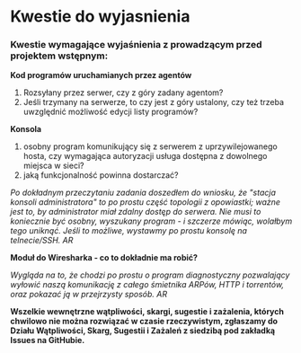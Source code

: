 # Kwestie do wyjasnienia

### Kwestie wymagające wyjaśnienia z prowadzącym przed projektem wstępnym:

**Kod programów uruchamianych przez agentów**

1. Rozsyłany przez serwer, czy z góry zadany agentom?
2. Jeśli trzymany na serwerze, to czy jest z góry ustalony, czy też trzeba uwzględnić możliwość edycji listy programów?

**Konsola**

1. osobny program komunikujący się z serwerem z uprzywilejowanego hosta, czy wymagająca autoryzacji usługa dostępna z dowolnego miejsca w sieci?
2. jaką funkcjonalność powinna dostarczać?

*Po dokładnym przeczytaniu zadania doszedłem do wniosku, że "stacja konsoli administratora" to po prostu część topologii z opowiastki; ważne jest to, by administrator miał zdalny dostęp do serwera. Nie musi to koniecznie być osobny, wyszukany program - i szczerze mówiąc, wolałbym tego uniknąć. Jeśli to możliwe, wystawmy po prostu konsolę na telnecie/SSH. AR*

**Moduł do Wiresharka - co to dokładnie ma robić?**

*Wygląda na to, że chodzi po prostu o program diagnostyczny pozwalający wyłowić naszą komunikację z całego śmietnika ARPów, HTTP i torrentów, oraz pokazać ją w przejrzysty sposób. AR*

**Wszelkie wewnętrzne wątpliwości, skargi, sugestie i zażalenia, których chwilowo nie można rozwiązać w czasie rzeczywistym, zgłaszamy do Działu Wątpliwości, Skarg, Sugestii i Zażaleń z siedzibą pod zakładką Issues na GitHubie.**
